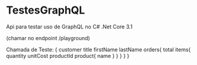 # TestesGraphQL
Api para testar uso de GraphQL no C# .Net Core 3.1

(chamar no endpoint /playground) 

Chamada de Teste:
{ 
  customer
    title
    firstName
    lastName
    orders{
      total
      items{
        quantity
        unitCost
        productId
        product{
          name
        }
      }
    }
  }
}

